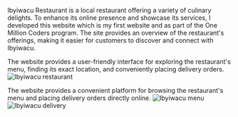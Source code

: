 Ibyiwacu Restaurant is a local restaurant offering a variety of culinary delights. To enhance its online presence and showcase its services, I developed this website which is my first website and as part of the One Million Coders program. The site provides an overview of the restaurant's offerings, making it easier for customers to discover and connect with Ibyiwacu.

The website provides a user-friendly interface for exploring the restaurant's menu, finding its exact location, and conveniently placing delivery orders.
![Ibyiwacu restaurant](https://github.com/user-attachments/assets/3cc31e93-4e41-4272-8336-43947e526302)

The website provides a convenient platform for browsing the restaurant's menu and placing delivery orders directly online. 
![Ibyiwacu menu](https://github.com/user-attachments/assets/972c827a-b27c-4260-a2bc-af71babcd614)
![Ibyiwacu delivery](https://github.com/user-attachments/assets/18b951cb-3d51-40a3-9e52-ffa27230838d)
